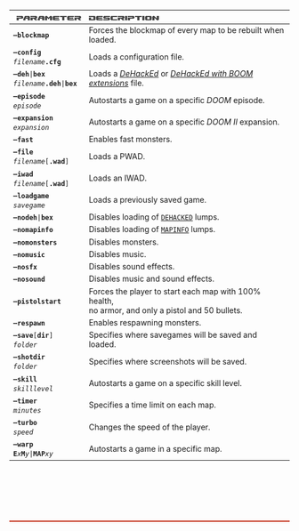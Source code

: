 ![](https://github.com/bradharding/www.doomretro.com/blob/master/wiki/parameter.png?raw=true) | ![](https://github.com/bradharding/www.doomretro.com/blob/master/wiki/description.png?raw=true)
:--- | :---
<code><b>–blockmap</b></code>       |Forces the blockmap of every map to be rebuilt when<br>loaded.
<code><b>–config</b> <i>filename</i><b>.cfg</b></code>       |Loads a configuration file.
<code><b>–deh</b>&#124;<b>bex</b> <i>filename</i><b>.deh</b>&#124;<b>bex</b></code>        |Loads a [*DeHackEd*](https://doomwiki.org/wiki/DeHackEd) or [*DeHackEd with BOOM<br>extensions*](https://doomwiki.org/wiki/BEX) file.
<code><b>–episode</b> <i>episode</i></code>     |Autostarts a game on a specific *DOOM* episode.
<code><b>–expansion</b> <i>expansion</i></code> |Autostarts a game on a specific *DOOM II* expansion.
<code><b>–fast</b></code>                |Enables fast monsters.
<code><b>–file</b> <i>filename</i>[<b>.wad</b>]</code>       |Loads a PWAD.
<code><b>–iwad</b> <i>filename</i>[<b>.wad</b>]</code>       |Loads an IWAD.
<code><b>–loadgame</b> <i>savegame</i></code>   |Loads a previously saved game.
<code><b>–nodeh</b>&#124;<b>bex</b></code>               |Disables loading of [`DEHACKED`](http://doomwiki.org/wiki/DeHackEd) lumps.
<code><b>–nomapinfo</b></code>           |Disables loading of [`MAPINFO`](https://doomwiki.org/wiki/MAPINFO) lumps.
<code><b>–nomonsters</b></code>          |Disables monsters.
<code><b>–nomusic</b></code>             |Disables music.
<code><b>–nosfx</b></code>               |Disables sound effects.
<code><b>–nosound</b></code>             |Disables music and sound effects.
<code><b>–pistolstart</b></code>             |Forces the player to start each map with 100% health,<br>no armor, and only a pistol and 50 bullets.
<code><b>–respawn</b></code>          |Enables respawning monsters.
<code><b>–save</b>[<b>dir</b>] <i>folder</i></code>      |Specifies where savegames will be saved and loaded.
<code><b>–shotdir</b> <i>folder</i></code>      |Specifies where screenshots will be saved.
<code><b>–skill</b> <i>skilllevel</i></code>    |Autostarts a game on a specific skill level.
<code><b>–timer</b> <i>minutes</i></code>       |Specifies a time limit on each map.
<code><b>–turbo</b> <i>speed</i></code>         |Changes the speed of the player.
<code><b>–warp</b> <b>E</b><i>x</i><b>M</b><i>y</i>&#124;<b>MAP</b><i>xy</i></code></code>            |Autostarts a game in a specific map.
<br>
<br>
<br>
<br>

![](https://github.com/bradharding/www.doomretro.com/blob/master/wiki/bigdivider.png?raw=true)